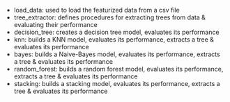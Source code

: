 - load_data: used to load the featurized data from a csv file
- tree_extractor: defines procedures for extracting trees from data & evaluating their performance
- decision_tree: creates a decision tree model, evaluates its performance
- knn: builds a KNN model, evaluates its performance, extracts a tree & evaluates its performance
- bayes: builds a Naive-Bayes model, evaluates its performance, extracts a tree & evaluates its performance
- random_forest: builds a random forest model, evaluates its performance, extracts a tree & evaluates its performance
- stacking: builds a stacking model, evaluates its performance, extracts a tree & evaluates its performance